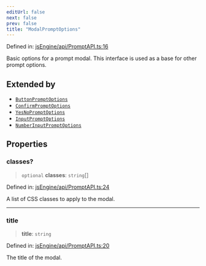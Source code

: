 ```yaml
---
editUrl: false
next: false
prev: false
title: "ModalPromptOptions"
---
```


Defined in: [jsEngine/api/PromptAPI.ts:16](https://github.com/mProjectsCode/obsidian-js-engine-plugin/blob/8502428515e4bbbda63a1c50981c15858802b7c4/jsEngine/api/PromptAPI.ts#L16)

Basic options for a prompt modal.
This interface is used as a base for other prompt options.

## Extended by

- [`ButtonPromptOptions`](/obsidian-js-engine-plugin-docs/api/interfaces/buttonpromptoptions/)
- [`ConfirmPromptOptions`](/obsidian-js-engine-plugin-docs/api/interfaces/confirmpromptoptions/)
- [`YesNoPromptOptions`](/obsidian-js-engine-plugin-docs/api/interfaces/yesnopromptoptions/)
- [`InputPromptOptions`](/obsidian-js-engine-plugin-docs/api/interfaces/inputpromptoptions/)
- [`NumberInputPromptOptions`](/obsidian-js-engine-plugin-docs/api/interfaces/numberinputpromptoptions/)

## Properties

### classes?

> `optional` **classes**: `string`[]

Defined in: [jsEngine/api/PromptAPI.ts:24](https://github.com/mProjectsCode/obsidian-js-engine-plugin/blob/8502428515e4bbbda63a1c50981c15858802b7c4/jsEngine/api/PromptAPI.ts#L24)

A list of CSS classes to apply to the modal.

***

### title

> **title**: `string`

Defined in: [jsEngine/api/PromptAPI.ts:20](https://github.com/mProjectsCode/obsidian-js-engine-plugin/blob/8502428515e4bbbda63a1c50981c15858802b7c4/jsEngine/api/PromptAPI.ts#L20)

The title of the modal.

